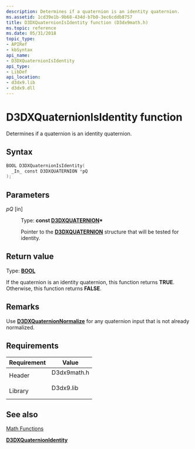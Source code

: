 ```yaml
---
description: Determines if a quaternion is an identity quaternion.
ms.assetid: 1cd39e1b-9b68-434d-b7b0-3ec6cddb8757
title: D3DXQuaternionIsIdentity function (D3dx9math.h)
ms.topic: reference
ms.date: 05/31/2018
topic_type: 
- APIRef
- kbSyntax
api_name: 
- D3DXQuaternionIsIdentity
api_type: 
- LibDef
api_location: 
- d3dx9.lib
- d3dx9.dll
---
```


# D3DXQuaternionIsIdentity function

Determines if a quaternion is an identity quaternion.

## Syntax


```C++
BOOL D3DXQuaternionIsIdentity(
  _In_ const D3DXQUATERNION *pQ
);
```



## Parameters

<dl> <dt>

*pQ* \[in\]
</dt> <dd>

Type: **const [**D3DXQUATERNION**](d3dxquaternion.md)\***

Pointer to the [**D3DXQUATERNION**](d3dxquaternion.md) structure that will be tested for identity.

</dd> </dl>

## Return value

Type: **[**BOOL**](../winprog/windows-data-types.md)**

If the quaternion is an identity quaternion, this function returns **TRUE**. Otherwise, this function returns **FALSE**.

## Remarks

Use [**D3DXQuaternionNormalize**](d3dxquaternionnormalize.md) for any quaternion input that is not already normalized.

## Requirements



| Requirement | Value |
|--------------------|----------------------------------------------------------------------------------------|
| Header<br/>  | <dl> <dt>D3dx9math.h</dt> </dl> |
| Library<br/> | <dl> <dt>D3dx9.lib</dt> </dl>   |



## See also

<dl> <dt>

[Math Functions](dx9-graphics-reference-d3dx-functions-math.md)
</dt> <dt>

[**D3DXQuaternionIdentity**](d3dxquaternionidentity.md)
</dt> </dl>

 

 
